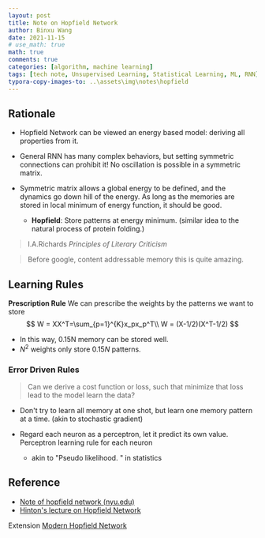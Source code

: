 ```yaml
---
layout: post
title: Note on Hopfield Network
author: Binxu Wang
date: 2021-11-15
# use_math: true
math: true
comments: true
categories: [algorithm, machine learning]
tags: [tech note, Unsupervised Learning, Statistical Learning, ML, RNN]
typora-copy-images-to: ..\assets\img\notes\hopfield
---
```


## Rationale 

* Hopfield Network can be viewed an energy based model: deriving all properties from it. 

* General RNN has many complex behaviors, but setting symmetric connections can prohibit it! No oscillation is possible in a symmetric matrix. 
* Symmetric matrix allows a global energy to be defined, and the dynamics go down hill of the energy. As long as the memories are stored in local minimum of energy function, it should be good. 
  * **Hopfield**: Store patterns at energy minimum. (similar idea to the natural process of protein folding.)

> I.A.Richards *Principles of Literary Criticism*



> Before google, content addressable memory this is quite amazing. 



## Learning Rules

**Prescription Rule** We can prescribe the weights by the patterns we want to store 
$$
W = XX^T=\sum_{p=1}^{K}x_px_p^T\\
W = (X-1/2)(X^T-1/2)
$$

* In this way, 0.15N memory can be stored well. 
* $N^2$ weights only store $0.15N$ patterns. 



### Error Driven Rules 

> Can we derive a cost function or loss, such that minimize that loss lead to the model learn the data? 

<!--rid of spurious memory by unlearning. --> 

* Don't try to learn all memory at one shot, but learn one memory pattern at a time. (akin to stochastic gradient)

* Regard each neuron as a perceptron, let it predict its own value. Perceptron learning rule for each neuron 
  * akin to "Pseudo likelihood. " in statistics




## Reference

* [Note of hopfield network (nyu.edu)](http://www.cns.nyu.edu/~eorhan/notes/hopfield.pdf) 
* [Hinton's lecture on Hopfield Network](https://youtu.be/DS6k0PhBjpI)

Extension [Modern Hopfield Network](Note-on-Modern-Hopfield-Net-Transformer.md)

